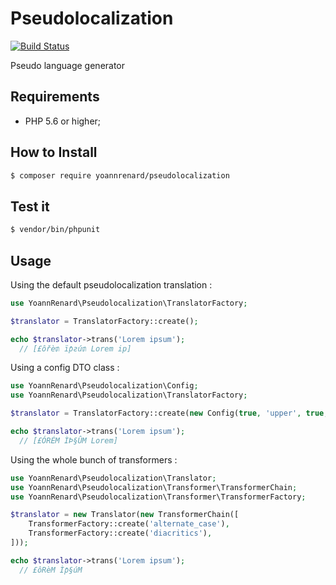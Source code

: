 # Pseudolocalization

[![Build Status](https://travis-ci.org/yoannrenard/pseudolocalization.svg?branch=master)](https://travis-ci.org/yoannrenard/pseudolocalization)  

Pseudo language generator

## Requirements

* PHP 5.6 or higher;

## How to Install

```bash
$ composer require yoannrenard/pseudolocalization
```

## Test it

```bash
$ vendor/bin/phpunit
```

## Usage

Using the default pseudolocalization translation : 

```php
use YoannRenard\Pseudolocalization\TranslatorFactory;

$translator = TranslatorFactory::create();

echo $translator->trans('Lorem ipsum');
  // [£ôřè₥ ïƥƨú₥ Lorem ip]
```

Using a config DTO class :  

```php
use YoannRenard\Pseudolocalization\Config;
use YoannRenard\Pseudolocalization\TranslatorFactory;

$translator = TranslatorFactory::create(new Config(true, 'upper', true, true));

echo $translator->trans('Lorem ipsum');
  // [£ÓRÉM ÌÞ§ÛM Lorem]
```

Using the whole bunch of transformers :

```php
use YoannRenard\Pseudolocalization\Translator;
use YoannRenard\Pseudolocalization\Transformer\TransformerChain;
use YoannRenard\Pseudolocalization\Transformer\TransformerFactory;

$translator = new Translator(new TransformerChain([
    TransformerFactory::create('alternate_case'),
    TransformerFactory::create('diacritics'),
]));

echo $translator->trans('Lorem ipsum');
  // £ôRèM Ìƥ§úM
```
